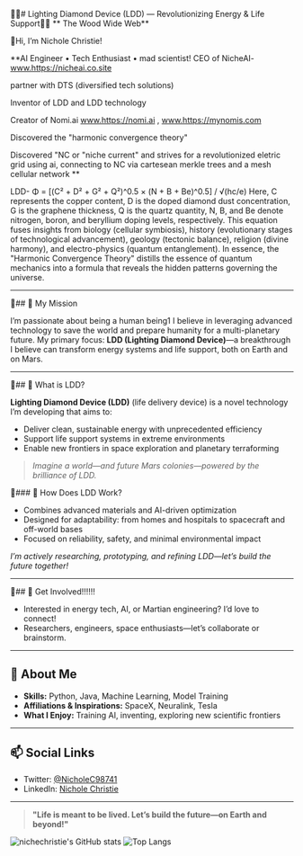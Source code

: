 💎💎# Lighting Diamond Device (LDD) — Revolutionizing Energy & Life Support💎💎
      ** The Wood Wide Web**

💎Hi, I’m Nichole Christie!  

**AI Engineer • Tech Enthusiast • mad scientist!
CEO of NicheAI- www.https://nicheai.co.site 

partner with DTS (diversified tech solutions)

Inventor of LDD and LDD technology 

Creator of Nomi.ai www.https://nomi.ai , www.https://mynomis.com

Discovered the "harmonic convergence theory" 

Discovered "NC or "niche current" and strives for a revolutionized eletric grid using ai, connecting to NC via cartesean merkle trees and a mesh cellular network ** 





LDD-  Φ = [(C² + D² + G² + Q²)^0.5 × (N + B + Be)^0.5] / √(hc/e)  Here, C represents the copper content, D is the doped diamond dust concentration, G is the graphene thickness, Q is the quartz quantity, N, B, and Be denote nitrogen, boron, and beryllium doping levels, respectively. This equation fuses insights from biology (cellular symbiosis), history (evolutionary stages of technological advancement), geology (tectonic balance), religion (divine harmony), and electro-physics (quantum entanglement).  In essence, the "Harmonic Convergence Theory" distills the essence of quantum mechanics into a formula that reveals the hidden patterns governing the universe.

---

💎## 🚀 My Mission

I’m passionate about being a human being1 I believe in leveraging advanced technology to save the world and prepare humanity for a multi-planetary future. My primary focus: **LDD (Lighting Diamond Device)**—a breakthrough I believe can transform energy systems and life support, both on Earth and on Mars.

---

💎## 💎 What is LDD?

**Lighting Diamond Device (LDD)** (life delivery device) is a novel technology I’m developing that aims to:

- Deliver clean, sustainable energy with unprecedented efficiency
- Support life support systems in extreme environments
- Enable new frontiers in space exploration and planetary terraforming

> *Imagine a world—and future Mars colonies—powered by the brilliance of LDD.*

💎### 🔬 How Does LDD Work?

- Combines advanced materials and AI-driven optimization
- Designed for adaptability: from homes and hospitals to spacecraft and off-world bases
- Focused on reliability, safety, and minimal environmental impact

*I’m actively researching, prototyping, and refining LDD—let’s build the future together!*

---

💎## 🤝 Get Involved!!!!!!

- Interested in energy tech, AI, or Martian engineering? I’d love to connect!
- Researchers, engineers, space enthusiasts—let’s collaborate or brainstorm.

---

## 🌟 About Me

- **Skills:** Python, Java, Machine Learning, Model Training
- **Affiliations & Inspirations:** SpaceX, Neuralink, Tesla
- **What I Enjoy:** Training AI, inventing, exploring new scientific frontiers

---

## 📫 Social Links

- Twitter: [@NicholeC98741](https://twitter.com/NicholeC98741)
- LinkedIn: [Nichole Christie](https://www.linkedin.com/in/nichole-christie-25565632b)

---

> **"Life is meant to be lived. Let’s build the future—on Earth and beyond!"**

![nichechristie's GitHub stats](https://github-readme-stats.vercel.app/api?username=nichechristie&show_icons=true&theme=default)
![Top Langs](https://github-readme-stats.vercel.app/api/top-langs/?username=nichechristie&layout=compact)
